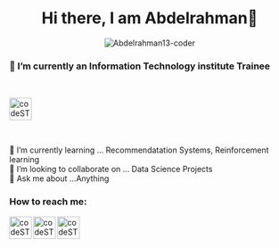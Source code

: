 
<h1 align="center">Hi there, I am Abdelrahman👋</h1>

<!--
**Abdelrahman13-coder/Abdelrahman13-coder** is a ✨ _special_ ✨ repository because its `README.md` (this file) appears on your GitHub profile.



Here are some ideas to get you started:
-->

<p align="center"> <img src="https://komarev.com/ghpvc/?username=Abdelrahman13-coder=Profile%20views&color=0e75b6&style=flat" alt="Abdelrahman13-coder" /> </p>

### 🔭 I’m currently an Information Technology institute Trainee 
 <br>
 
[<img align="center" alt="codeSTACKr | ITI" width="40px" src="https://www.iti.gov.eg/assets/images/iti-logo.png"/>](https://www.iti.gov.eg/iti/home)

<br>

🌱 I’m currently learning ... Recommendatation Systems, Reinforcement learning
<br>
👯 I’m looking to collaborate on ... Data Science Projects
<br>
💬 Ask me about ...Anything
<br>
### How to reach me: 

[<img align="left" alt="codeSTACKr | LinkedIn" width="40px" src="https://img.icons8.com/external-justicon-flat-justicon/64/000000/external-linkedin-social-media-justicon-flat-justicon.png"/>](https://www.linkedin.com/in/abdelrahman--tarek/)

[<img align="left" alt="codeSTACKr | Kaggle" width="40px" src="https://cdn3.iconfinder.com/data/icons/logos-and-brands-adobe/512/189_Kaggle-512.png"/>](https://www.kaggle.com/abdelrahmantarek13)

[<img align="left" alt="codeSTACKr | DataCamp" width="40px" src="https://play-lh.googleusercontent.com/zIO-uuTBjFigUIswv_h9S0-wVIkno_obwannvzr7NrXbh_MXL_khqV7gEqBly6KXEi4"/>](https://app.datacamp.com/profile/abdelrahmanazim98)

<!-- 
- ⚡ Fun fact: ... 
- 😄 Pronouns: ...
-->

